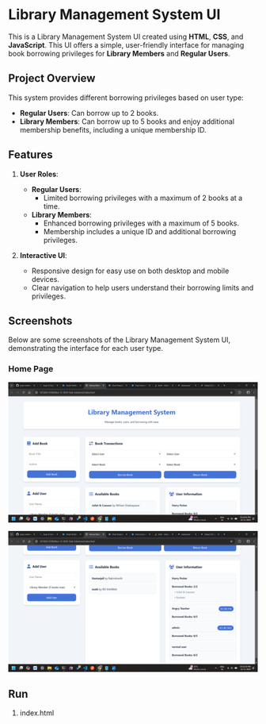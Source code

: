 # Library Management System UI

This is a Library Management System UI created using **HTML**, **CSS**, and **JavaScript**. This UI offers a simple, user-friendly interface for managing book borrowing privileges for **Library Members** and **Regular Users**.

## Project Overview

This system provides different borrowing privileges based on user type:
- **Regular Users**: Can borrow up to 2 books.
- **Library Members**: Can borrow up to 5 books and enjoy additional membership benefits, including a unique membership ID.

## Features

1. **User Roles**:
   - **Regular Users**: 
     - Limited borrowing privileges with a maximum of 2 books at a time.
   - **Library Members**: 
     - Enhanced borrowing privileges with a maximum of 5 books.
     - Membership includes a unique ID and additional borrowing privileges.

2. **Interactive UI**:
   - Responsive design for easy use on both desktop and mobile devices.
   - Clear navigation to help users understand their borrowing limits and privileges.

## Screenshots

Below are some screenshots of the Library Management System UI, demonstrating the interface for each user type.

### Home Page
![Home Page - 1st half](screenshots/screenshot_(251).png)

![Home Page - 2nd half](screenshots/screenshot_(252).png)

## Run
1. index.html





